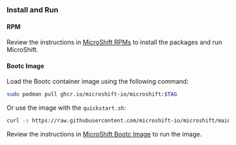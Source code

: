 ### Install and Run

#### RPM

Review the instructions in [MicroShift RPMs](https://github.com/microshift-io/microshift/blob/main/docs/run.md#microshift-rpms) to install the packages and run MicroShift.

#### Bootc Image

Load the Bootc container image using the following command:

```bash
sudo podman pull ghcr.io/microshift-io/microshift:$TAG
```

Or use the image with the `quickstart.sh`:
```bash
curl -s https://raw.githubusercontent.com/microshift-io/microshift/main/src/quickstart.sh | sudo TAG=$TAG bash
```

Review the instructions in [MicroShift Bootc Image](https://github.com/microshift-io/microshift/blob/main/docs/run.md#microshift-bootc-image) to run the image.
